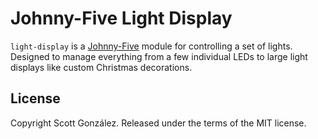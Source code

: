 # Johnny-Five Light Display

`light-display` is a [Johnny-Five](http://johnny-five.io/) module for controlling a set of lights. Designed to manage everything from a few individual LEDs to large light displays like custom Christmas decorations.



## License

Copyright Scott González. Released under the terms of the MIT license.
